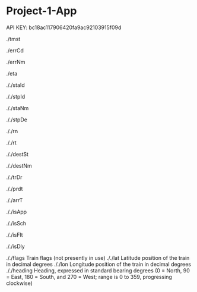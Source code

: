 # Project-1-App










































<!-- API DOCUMENTATION BEGINS  -->

API KEY: bc18ac117906420fa9ac92103915f09d


./tmst

<!-- Shows time when response was generated in format:
yyyyMMdd HH:mm:ss (24-hour format, time local to Chicago) -->

./errCd

<!-- Numeric error code (see appendices) -->

./errNm

<!-- Textual error description/message (see appendices) -->

./eta

<!-- Container element (one per individual prediction) -->

././staId

<!-- Numeric GTFS parent station ID which this prediction is for (five digits in 4xxxx range) (matches “mapid” specified by requestor in query) -->

././stpId

<!-- Numeric GTFS unique stop ID within station which this prediction is for (five digits in 3xxxx range) -->

././staNm

<!-- Textual proper name of parent station -->

././stpDe

<!-- Textual description of platform for which this prediction applies -->

././rn

<!-- Run number of train being predicted for -->

././rt

<!-- Textual, abbreviated route name of train being predicted for (matches GTFS routes) -->

././destSt

<!-- GTFS unique stop ID where this train is expected to ultimately end its service run (experimental and supplemental only—see note below) -->

././destNm

<!-- Friendly destination description (see note below) -->

././trDr

<!-- Numeric train route direction code (see appendices) -->

././prdt

<!-- Date-time format stamp for when the prediction was generated: -->
<!-- yyyyMMdd HH:mm:ss (24-hour format, time local to Chicago) -->

././arrT

<!-- Date-time format stamp for when a train is expected to arrive/depart: -->
<!-- yyyyMMdd HH:mm:ss (24-hour format, time local to Chicago) -->

././isApp

<!-- Indicates that Train Tracker is now declaring “Approaching” or “Due” on site for this train -->

././isSch

<!-- Boolean flag to indicate whether this is a live prediction or based on schedule in lieu of live data -->

././isFlt

<!-- Boolean flag to indicate whether a potential fault has been detected (see note below) -->

././isDly

<!-- Boolean flag to indicate whether a train is considered “delayed” in Train Tracker -->

././flags	Train flags (not presently in use)
././lat	Latitude position of the train in decimal degrees
././lon	Longitude position of the train in decimal degrees
././heading	Heading, expressed in standard bearing degrees (0 = North, 90 = East, 180 = South, and 270 = West; range is 0 to 359, progressing clockwise)